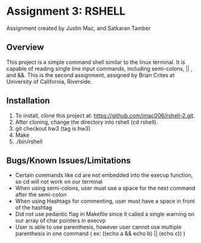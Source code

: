 Assignment 3: RSHELL
====================
Assignment created by Justin Mac, and Satkaran Tamber

Overview
------------
This project is a simple command shell similar to the linux terminal. It is capable of reading single line input commands, including semi-colons, || , and &&. This is the second assignment, assigned by Brian Crites at University of California, Riverside. 

Installation
--------------
1. To install, clone this project at: https://github.com/jmac006/rshell-2.git. 
2. After cloning, change the directory into rshell (cd rshell). 
3. git checkout hw3 (tag is hw3)
4. Make
5. ./bin/rshell


Bugs/Known Issues/Limitations
------------------------------
* Certain commands like cd are not embedded into the execvp function, so cd will not work on our terminal
* When using semi-colons, user must use a space for the next command after the semi-colon
* When using Hashtags for commenting, user must have a space in front of the hashtag
* Did not use pedantic flag in Makefile since it called a single warning on our array of char pointers in execvp
* User is able to use parenthesis, however user cannot use multiple parenthesis in one command ( ex: ((echo a && echo b) || (echo c)) )

